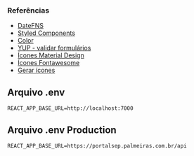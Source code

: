 
### Referências

- [DateFNS](https://date-fns.org/v1.30.1/docs/format)
- [Styled Components](https://styled-components.com/docs/api)
- [Color](https://github.com/Qix-/color#manipulation)
- [YUP - validar formulários](https://github.com/jquense/yup)
- [Ícones Material Design](https://react-icons.github.io/react-icons/icons?name=md)
- [Ícones Fontawesome](https://react-icons.github.io/react-icons/icons?name=fa)
- [Gerar ícones](https://www.favicon-generator.org/)

## Arquivo .env

```
REACT_APP_BASE_URL=http://localhost:7000
```

## Arquivo .env Production

```
REACT_APP_BASE_URL=https://portalsep.palmeiras.com.br/api
```
